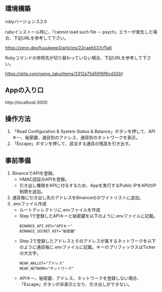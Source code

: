 ## 環境構築
rubyバージョン:3.2.0

rubyインストール時に、「cannot load such file -- psych」エラーが発生した場合、下記URLを参考して下さい。

https://zenn.dev/fuuukeee3/articles/22caeb537cf1a6

Rubyコマンドの参照先が切り替わっていない場合、下記URLを参考して下さい。

https://qiita.com/opiyo_taku/items/3312a75d5916f6cd32b1

## Appの入り口

http://localhost:3000

## 操作方法
1. 「Read Configuration & System Status & Balance」ボタンを押して、APIキー、秘密鍵、通貨別のアドレス、通貨別のネットワークを表示。
2. 「Escape」ボタンを押して、該当する通貨の残高を引き出す。


## 事前準備
1. BinanceでAPIを登録。
   - HMAC認証のAPIを登録。
   - 引き出し権限をAPIに付与するため、Appを実行するPublic IPをAPIのIP制限を追加。
2. 通貨毎に引き出し先のアドレスをBinanceのホワイトリストに追加。
3. .envファイル作成
   - ルートディレクトリに.envファイルを作成
   - Step 1で登録したAPIキーと秘密鍵を以下のように.envファイルに記載。
      ```
      BINANCE_API_KEY="APIキー"
      BINANCE_SECRET_KEY="秘密鍵"
      ```
   - Step 2で登録したアドレスとそのアドレスが属するネットワークを以下のように通貨毎に.envファイルに記載。キーのプリフィックスはTickerの大文字。
      ```
      NEAR_WALLET="アドレス"
      NEAR_NETWORK="ネットワーク"
      ```
   - APIキー、秘密鍵、アドレス、ネットワークを登録しない場合、「Escape」ボタンが非表示となり、引き出しができない。


